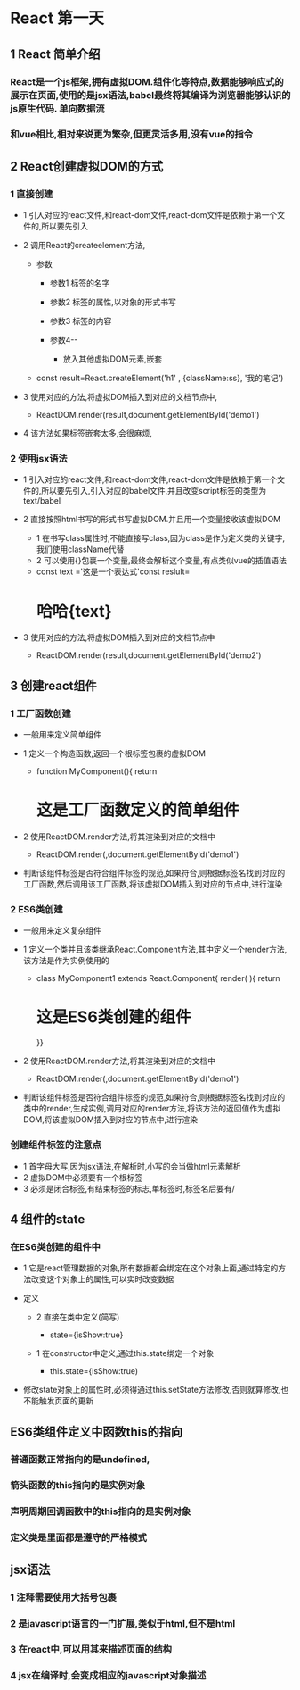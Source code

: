 # React 第一天

## 1 React 简单介绍

### React是一个js框架,拥有虚拟DOM.组件化等特点,数据能够响应式的展示在页面,使用的是jsx语法,babel最终将其编译为浏览器能够认识的js原生代码. 单向数据流

### 和vue相比,相对来说更为繁杂,但更灵活多用,没有vue的指令

## 2 React创建虚拟DOM的方式

### 1 直接创建

- 1 引入对应的react文件,和react-dom文件,react-dom文件是依赖于第一个文件的,所以要先引入
- 2 调用React的createelement方法,

	- 参数

		- 参数1 标签的名字
		- 参数2 标签的属性,以对象的形式书写
		- 参数3 标签的内容
		- 参数4--

			- 放入其他虚拟DOM元素,嵌套

	- const result=React.createElement('h1' , {className:ss}, '我的笔记')

- 3 使用对应的方法,将虚拟DOM插入到对应的文档节点中,

	- ReactDOM.render(result,document.getElementById('demo1')

- 4 该方法如果标签嵌套太多,会很麻烦,

### 2 使用jsx语法

- 1 引入对应的react文件,和react-dom文件,react-dom文件是依赖于第一个文件的,所以要先引入,引入对应的babel文件,并且改变script标签的类型为text/babel
- 2 直接按照html书写的形式书写虚拟DOM.并且用一个变量接收该虚拟DOM

	- 1 在书写class属性时,不能直接写class,因为class是作为定义类的关键字,我们使用className代替
	- 2 可以使用{}包裹一个变量,最终会解析这个变量,有点类似vue的插值语法
	- const text ='这是一个表达式'const reslult=<h1> 哈哈{text}</h1>

- 3 使用对应的方法,将虚拟DOM插入到对应的文档节点中

	- ReactDOM.render(result,document.getElementById('demo2')

## 3 创建react组件

### 1 工厂函数创建

- 一般用来定义简单组件
- 1 定义一个构造函数,返回一个根标签包裹的虚拟DOM

	- function MyComponent(){ return  <h1>这是工厂函数定义的简单组件 </h1>

- 2 使用ReactDOM.render方法,将其渲染到对应的文档中

	- ReactDOM.render(<MyComponent />,document.getElementById('demo1')

- 判断该组件标签是否符合组件标签的规范,如果符合,则根据标签名找到对应的工厂函数,然后调用该工厂函数,将该虚拟DOM插入到对应的节点中,进行渲染

### 2 ES6类创建

- 一般用来定义复杂组件
- 1 定义一个类并且该类继承React.Component方法,其中定义一个render方法,该方法是作为实例使用的

	- class MyComponent1 extends React.Component{  render( ){ return <h1>这是ES6类创建的组件</h1>}}

- 2 使用ReactDOM.render方法,将其渲染到对应的文档中

	- ReactDOM.render(<MyComponent />,document.getElementById('demo1')

- 判断该组件标签是否符合组件标签的规范,如果符合,则根据标签名找到对应的类中的render,生成实例,调用对应的render方法,将该方法的返回值作为虚拟DOM,将该虚拟DOM插入到对应的节点中,进行渲染

### 创建组件标签的注意点

- 1 首字母大写,因为jsx语法,在解析时,小写的会当做html元素解析
- 2 虚拟DOM中必须要有一个根标签
- 3 必须是闭合标签,有结束标签的标志,单标签时,标签名后要有/ 

## 4 组件的state

### 在ES6类创建的组件中

- 1 它是react管理数据的对象,所有数据都会绑定在这个对象上面,通过特定的方法改变这个对象上的属性,可以实时改变数据
- 定义

	- 2 直接在类中定义(简写)

		- state={isShow:true}

	- 1 在constructor中定义,通过this.state绑定一个对象

		- this.state={isShow:true)

- 修改state对象上的属性时,必须得通过this.setState方法修改,否则就算修改,也不能触发页面的更新

## ES6类组件定义中函数this的指向

### 普通函数正常指向的是undefined,

### 箭头函数的this指向的是实例对象

### 声明周期回调函数中的this指向的是实例对象

### 定义类是里面都是遵守的严格模式

## jsx语法

### 1 注释需要使用大括号包裹

### 2 是javascript语言的一门扩展,类似于html,但不是html

### 3 在react中,可以用其来描述页面的结构

### 4 jsx在编译时,会变成相应的javascript对象描述

